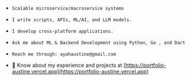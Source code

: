 

- ```
  Scalable microservice/macroservice systems
  ```

- ```
  I write scripts, APIs, ML/AI, and LLM models.
  ```
  
- ```
  I develop cross-platform applications.
  ```
  
- ```
  Ask me about ML & Backend Development using Python, Go , and Dart
  ```
  
- ```
  Reach me through: ayahaustine@gmail.com
  ```
  
- 📄 Know about my experience and projects at [https://portfolio-austine.vercel.app](https://portfolio-austine.vercel.app)
